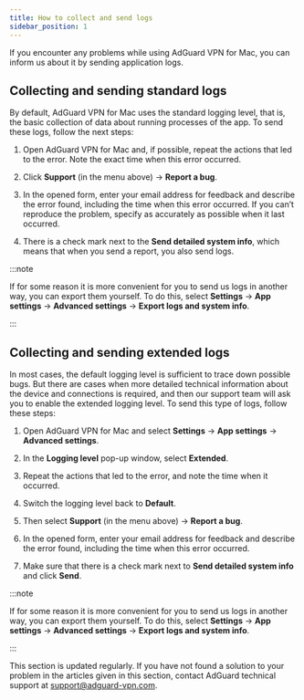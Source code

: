 ```yaml
---
title: How to collect and send logs
sidebar_position: 1
---
```


If you encounter any problems while using AdGuard VPN for Mac, you can inform us about it by sending application logs.

## Collecting and sending standard logs

By default, AdGuard VPN for Mac uses the standard logging level, that is, the basic collection of data about running processes of the app. To send these logs, follow the next steps:

1. Open AdGuard VPN for Mac and, if possible, repeat the actions that led to the error. Note the exact time when this error occurred.

1. Click **Support** (in the menu above) → **Report a bug**.

1. In the opened form, enter your email address for feedback and describe the error found, including the time when this error occurred. If you can’t reproduce the problem, specify as accurately as possible when it last occurred.

1. There is a check mark next to the **Send detailed system info**, which means that when you send a report, you also send logs.

:::note

If for some reason it is more convenient for you to send us logs in another way, you can export them yourself. To do this, select **Settings** → **App settings** → **Advanced settings** → **Export logs and system info**.

:::

## Collecting and sending extended logs

In most cases, the default logging level is sufficient to trace down possible bugs. But there are cases when more detailed technical information about the device and connections is required, and then our support team will ask you to enable the extended logging level. To send this type of logs, follow these steps:

1. Open AdGuard VPN for Mac and select **Settings** → **App settings** → **Advanced settings**.

1. In the **Logging level** pop-up window, select **Extended**.

1. Repeat the actions that led to the error, and note the time when it occurred.

1. Switch the logging level back to **Default**.

1. Then select **Support** (in the menu above) → **Report a bug**.

1. In the opened form, enter your email address for feedback and describe the error found, including the time when this error occurred.

1. Make sure that there is a check mark next to **Send detailed system info** and click **Send**.

:::note

If for some reason it is more convenient for you to send us logs in another way, you can export them yourself. To do this, select **Settings** → **App settings** → **Advanced settings** → **Export logs and system info**.

:::

This section is updated regularly. If you have not found a solution to your problem in the articles given in this section, contact AdGuard technical support at support@adguard-vpn.com.
